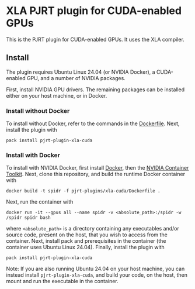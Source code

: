 # XLA PJRT plugin for CUDA-enabled GPUs

This is the PJRT plugin for CUDA-enabled GPUs. It uses the XLA compiler.

## Install

The plugin requires Ubuntu Linux 24.04 (or NVIDIA Docker), a CUDA-enabled GPU, and a number of NVIDIA packages.

First, install NVIDIA GPU drivers. The remaining packages can be installed either on your host machine, or in Docker.

### Install without Docker

To install without Docker, refer to the commands in the [Dockerfile](./Dockerfile). Next, install the plugin with
```
pack install pjrt-plugin-xla-cuda
```

### Install with Docker

To install with NVIDIA Docker, first install [Docker](https://www.docker.com/), then the [NVIDIA Container Toolkit](https://github.com/NVIDIA/nvidia-container-toolkit). Next, clone this repository, and build the runtime Docker container with
```
docker build -t spidr -f pjrt-plugins/xla-cuda/Dockerfile .
```
Next, run the container with
```
docker run -it --gpus all --name spidr -v <absolute_path>:/spidr -w /spidr spidr bash
```
where `<absolute_path>` is a directory containing any executables and/or source code, present on the host, that you wish to access from the container. Next, install pack and prerequisites in the container (the container uses Ubuntu Linux 24.04). Finally, install the plugin with
```
pack install pjrt-plugin-xla-cuda
```
Note: If you are also running Ubuntu 24.04 on your host machine, you can instead install `pjrt-plugin-xla-cuda`, and build your code, on the host, then mount and run the executable in the container.
